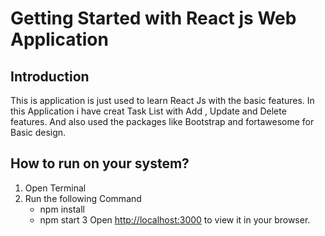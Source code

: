 # Getting Started with React js Web Application

## Introduction
This is application is just used to learn React Js with the basic features. In this Application i have creat Task List with Add , Update and Delete features. And also used the packages like Bootstrap and fortawesome for Basic design.

## How to run on your system?

1. Open Terminal
2. Run the following Command
    - npm install
    - npm start
3  Open [http://localhost:3000](http://localhost:3000) to view it in your browser.
 